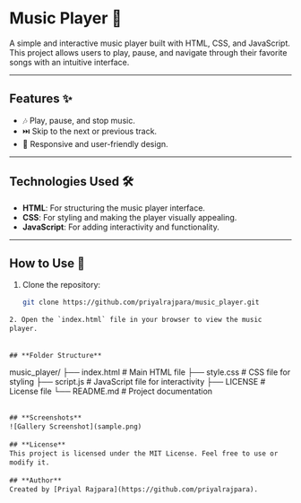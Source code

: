# Music Player 🎵

A simple and interactive music player built with HTML, CSS, and JavaScript. This project allows users to play, pause, and navigate through their favorite songs with an intuitive interface.

---

## Features ✨

- 🎶 Play, pause, and stop music.
- ⏭️ Skip to the next or previous track.
- 🎨 Responsive and user-friendly design.

---

## Technologies Used 🛠️

- **HTML**: For structuring the music player interface.
- **CSS**: For styling and making the player visually appealing.
- **JavaScript**: For adding interactivity and functionality.

---

## How to Use 🚀

1. Clone the repository:
   ```bash
   git clone https://github.com/priyalrajpara/music_player.git
  ```
2. Open the `index.html` file in your browser to view the music player.


## **Folder Structure**
```
music_player/
├── index.html       # Main HTML file
├── style.css        # CSS file for styling
├── script.js        # JavaScript file for interactivity
├── LICENSE          # License file
└── README.md        # Project documentation
```

## **Screenshots**
![Gallery Screenshot](sample.png)

## **License**
This project is licensed under the MIT License. Feel free to use or modify it.

## **Author**
Created by [Priyal Rajpara](https://github.com/priyalrajpara).

